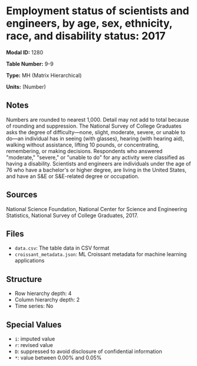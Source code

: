 # Employment status of scientists and engineers, by age, sex, ethnicity, race, and disability status: 2017

**Modal ID:** 1280

**Table Number:** 9-9

**Type:** MH (Matrix Hierarchical)

**Units:** (Number)

## Notes

Numbers are rounded to nearest 1,000. Detail may not add to total because of rounding and suppression. The National Survey of College Graduates asks the degree of difficulty—none, slight, moderate, severe, or unable to do—an individual has in seeing (with glasses), hearing (with hearing aid), walking without assistance, lifting 10 pounds, or concentrating, remembering, or making decisions. Respondents who answered "moderate," "severe," or "unable to do" for any activity were classified as having a disability. Scientists and engineers are individuals under the age of 76 who have a bachelor's or higher degree, are living in the United States, and have an S&E or S&E-related degree or occupation.

## Sources

National Science Foundation, National Center for Science and Engineering Statistics, National Survey of College Graduates, 2017.

## Files

- `data.csv`: The table data in CSV format
- `croissant_metadata.json`: ML Croissant metadata for machine learning applications

## Structure

- Row hierarchy depth: 4
- Column hierarchy depth: 2
- Time series: No

## Special Values

- `i`: imputed value
- `r`: revised value
- `D`: suppressed to avoid disclosure of confidential information
- `*`: value between 0.00% and 0.05%
